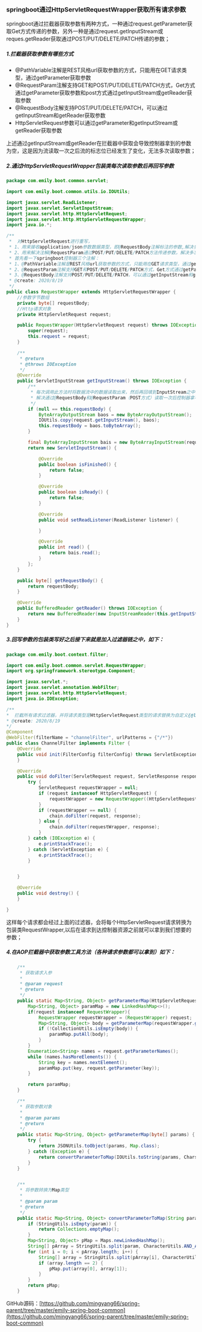 ### springboot通过HttpServletRequestWrapper获取所有请求参数

>
springboot通过拦截器获取参数有两种方式，一种通过request.getParameter获取Get方式传递的参数，另外一种是通过request.getInputStream或reques.getReader获取通过POST/PUT/DELETE/PATCH传递的参数；

##### 1.拦截器获取参数有哪些方式

- @PathVariable注解是REST风格url获取参数的方式，只能用在GET请求类型，通过getParameter获取参数
- @RequestParam注解支持GET和POST/PUT/DELETE/PATCH方式，Get方式通过getParameter获取参数和post方式通过getInputStream或getReader获取参数
- @RequestBody注解支持POST/PUT/DELETE/PATCH，可以通过getInputStream和getReader获取参数
- HttpServletRequest参数可以通过getParameter和getInputStream或getReader获取参数

上述通过getInputStream或getReader在拦截器中获取会导致控制器拿到的参数为空，这是因为流读取一次之后流的标志位已经发生了变化，无法多次读取参数；

##### 2.通过HttpServletRequestWrapper包装类每次读取参数后再回写参数

```java
package com.emily.boot.common.servlet;

import com.emily.boot.common.utils.io.IOUtils;

import javax.servlet.ReadListener;
import javax.servlet.ServletInputStream;
import javax.servlet.http.HttpServletRequest;
import javax.servlet.http.HttpServletRequestWrapper;
import java.io.*;

/**
 *  对HttpServletRequest进行重写，
 * 1、用来接收application/json参数数据类型，即@RequestBody注解标注的参数,解决多次读取问题
 * 2、用来解决注解@RequestParam通过POST/PUT/DELETE/PATCH方法传递参数，解决多次读取问题
 * 首先看一下springboot控制器三个注解：
 * 1、@PathVariable注解是REST风格url获取参数的方式，只能用在GET请求类型，通过getParameter获取参数
 * 2、@RequestParam注解支持GET和POST/PUT/DELETE/PATCH方式，Get方式通过getParameter获取参数和post方式通过getInputStream或getReader获取参数
 * 3、@RequestBody注解支持POST/PUT/DELETE/PATCH，可以通过getInputStream和getReader获取参数
 * @create: 2020/8/19
 */
public class RequestWrapper extends HttpServletRequestWrapper {
    //参数字节数组
    private byte[] requestBody;
    //Http请求对象
    private HttpServletRequest request;

    public RequestWrapper(HttpServletRequest request) throws IOException {
        super(request);
        this.request = request;
    }

    /**
     * @return
     * @throws IOException
     */
    @Override
    public ServletInputStream getInputStream() throws IOException {
        /**
         * 每次调用此方法时将数据流中的数据读取出来，然后再回填到InputStream之中
         * 解决通过@RequestBody和@RequestParam（POST方式）读取一次后控制器拿不到参数问题
         */
        if (null == this.requestBody) {
            ByteArrayOutputStream baos = new ByteArrayOutputStream();
            IOUtils.copy(request.getInputStream(), baos);
            this.requestBody = baos.toByteArray();
        }

        final ByteArrayInputStream bais = new ByteArrayInputStream(requestBody);
        return new ServletInputStream() {

            @Override
            public boolean isFinished() {
                return false;
            }

            @Override
            public boolean isReady() {
                return false;
            }

            @Override
            public void setReadListener(ReadListener listener) {

            }

            @Override
            public int read() {
                return bais.read();
            }
        };
    }

    public byte[] getRequestBody() {
        return requestBody;
    }

    @Override
    public BufferedReader getReader() throws IOException {
        return new BufferedReader(new InputStreamReader(this.getInputStream()));
    }
}
```

##### 3.回写参数的包装类写好之后接下来就是加入过滤器链之中，如下：

```java
package com.emily.boot.context.filter;

import com.emily.boot.common.servlet.RequestWrapper;
import org.springframework.stereotype.Component;

import javax.servlet.*;
import javax.servlet.annotation.WebFilter;
import javax.servlet.http.HttpServletRequest;
import java.io.IOException;

/**
*  拦截所有请求过滤器，并将请求类型是HttpServletRequest类型的请求替换为自定义{@link com.emily.boot.common.servlet.RequestWrapper}
* @create: 2020/8/19
*/
@Component
@WebFilter(filterName = "channelFilter", urlPatterns = {"/*"})
public class ChannelFilter implements Filter {
    @Override
    public void init(FilterConfig filterConfig) throws ServletException {
    }

    @Override
    public void doFilter(ServletRequest request, ServletResponse response, FilterChain chain) {
        try {
            ServletRequest requestWrapper = null;
            if (request instanceof HttpServletRequest) {
                requestWrapper = new RequestWrapper((HttpServletRequest) request);
            }
            if (requestWrapper == null) {
                chain.doFilter(request, response);
            } else {
                chain.doFilter(requestWrapper, response);
            }
        } catch (IOException e) {
            e.printStackTrace();
        } catch (ServletException e) {
            e.printStackTrace();
        }


    }

    @Override
    public void destroy() {
    }

}

```

这样每个请求都会经过上面的过滤器，会将每个HttpServletRequest请求转换为包装类RequestWrapper,以后在请求到达控制器资源之前就可以拿到我们想要的参数；

##### 4.在AOP拦截器中获取参数工具方法（各种请求参数都可以拿到）如下：

```java
    /**
     * 获取请求入参
     *
     * @param request
     * @return
     */
    public static Map<String, Object> getParameterMap(HttpServletRequest request) {
        Map<String, Object> paramMap = new LinkedHashMap<>();
        if(request instanceof RequestWrapper){
            RequestWrapper requestWrapper = (RequestWrapper) request;
            Map<String, Object> body = getParameterMap(requestWrapper.getRequestBody());
            if (!CollectionUtils.isEmpty(body)) {
                paramMap.putAll(body);
            }
        }
        Enumeration<String> names = request.getParameterNames();
        while (names.hasMoreElements()) {
            String key = names.nextElement();
            paramMap.put(key, request.getParameter(key));
        }

        return paramMap;
    }

    /**
     * 获取参数对象
     *
     * @param params
     * @return
     */
    public static Map<String, Object> getParameterMap(byte[] params) {
        try {
            return JSONUtils.toObject(params, Map.class);
        } catch (Exception e) {
            return convertParameterToMap(IOUtils.toString(params, CharsetUtils.UTF_8));
        }
    }


    /**
     * 将参数转换为Map类型
     *
     * @param param
     * @return
     */
    public static Map<String, Object> convertParameterToMap(String param) {
        if (StringUtils.isEmpty(param)) {
            return Collections.emptyMap();
        }
        Map<String, Object> pMap = Maps.newLinkedHashMap();
        String[] pArray = StringUtils.split(param, CharacterUtils.AND_AIGN);
        for (int i = 0; i < pArray.length; i++) {
            String[] array = StringUtils.split(pArray[i], CharacterUtils.EQUAL_SIGN);
            if (array.length == 2) {
                pMap.put(array[0], array[1]);
            }
        }
        return pMap;
    }
```

GitHub源码：[https://github.com/mingyang66/spring-parent/tree/master/emily-spring-boot-common](https://github.com/mingyang66/spring-parent/tree/master/emily-spring-boot-common)